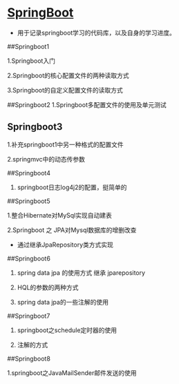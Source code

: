 # [SpringBoot](https://kxind.cn)

* 用于记录springboot学习的代码库，以及自身的学习进度。

##Springboot1

1.Springboot入门

2.Springboot的核心配置文件的两种读取方式

3.Springboot的自定义配置文件的读取方式

##Springboot2
1.Springboot多配置文件的使用及单元测试

## Springboot3

1.补充springboot1中另一种格式的配置文件

2.springmvc中的动态传参数

##Springboot4

1. springboot日志log4j2的配置，挺简单的

##Springboot5

1.整合Hibernate对MySql实现自动建表

2.Springboot 之 JPA对Mysql数据库的增删改查

* 通过继承JpaRepository类方式实现

##Springboot6

1. spring data jpa 的使用方式 继承 jparepository
  
2. HQL的参数的两种方式

3. spring data jpa的一些注解的使用

##Springboot7

1. springboot之schedule定时器的使用
  
2. 注解的方式

##Springboot8

1.springboot之JavaMailSender邮件发送的使用

